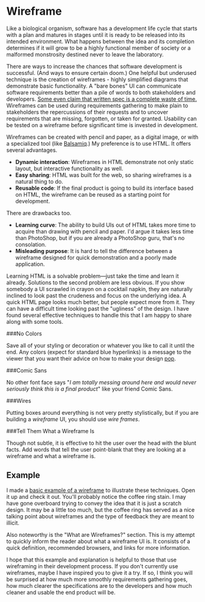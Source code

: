 Wireframe
=========

Like a biological organism, software has a development life cycle that starts with a plan and matures in stages until it is ready to be released into its intended environment. What happens between the idea and its completion determines if it will grow to be a highly functional member of society or a malformed monstrosity destined never to leave the laboratory.

There are ways to increase the chances that software development is successful. (And ways to ensure certain doom.) One helpful but underused technique is the creation of wireframes - highly simplified diagrams that demonstrate basic functionality. A "bare bones" UI can communicate software requirements better than a pile of words to both stakeholders and developers. [Some even claim that written spec is a complete waste of time.](https://gettingreal.37signals.com/ch11_Theres_Nothing_Functional_about_a_Functional_Spec.php) Wireframes can be used during requirements gathering to make plain to stakeholders the repercussions of their requests and to uncover requirements that are missing, forgotten, or taken for granted. Usability can be tested on a wireframe before significant time is invested in development. 

Wireframes can be created with pencil and paper, as a digital image, or with a specialized tool (like [Balsamiq](https://balsamiq.com/).) My preference is to use HTML. It offers several advantages.

* **Dynamic interaction**: Wireframes in HTML demonstrate not only static layout, but interactive functionality as well.
* **Easy sharing**: HTML was built for the web, so sharing wireframes is a natural thing to do.
* **Reusable code**: If the final product is going to build its interface based on HTML, the wireframe can be reused as a starting point for development.

There are drawbacks too.

* **Learning curve**: The ability to build UIs out of HTML takes more time to acquire than drawing with pencil and paper. I'd argue it takes less time than PhotoShop, but if you are already a PhotoShop guru, that's no consolation.
* **Misleading purpose**: It is hard to tell the difference between a wireframe designed for quick demonstration and a poorly made application.

Learning HTML is a solvable problem—just take the time and learn it already. Solutions to the second problem are less obvious. If you show somebody a UI scrawled in crayon on a cocktail napkin, they are naturally inclined to look past the crudeness and focus on the underlying idea. A quick HTML page looks much better, but people expect more from it. They can have a difficult time looking past the "ugliness" of the design. I have found several effective techniques to handle this that I am happy to share along with some tools.

###No Colors

Save all of your styling or decoration or whatever you like to call it until the end. Any colors (expect for standard blue hyperlinks) is a message to the viewer that you want their advice on how to make your design [pop](http://theoatmeal.com/comics/design_hell).

###Comic Sans

No other font face says "*I am totally messing around here and would never seriously think this is a final product*" like your friend Comic Sans.

###Wires

Putting boxes around everything is not very pretty stylistically, but if you are building a *wireframe* UI, you should use *wire frames*.

###Tell Them What a Wireframe Is

Though not subtle, it is effective to hit the user over the head with the blunt facts. Add words that tell the user point-blank that they are looking at a wireframe and what a wireframe is.

Example
-------

I made a [basic example of a wireframe](example) to illustrate these techniques. Open it up and check it out. You'll probably notice the coffee ring stain. I may have gone overboard trying to convey the idea that it is just a scratch design. It may be a little too much, but the coffee ring has served as a nice talking point about wireframes and the type of feedback they are meant to illicit.

Also noteworthy is the "What are Wireframes?" section. This is my attempt to quickly inform the reader about what a wireframe UI is. It consists of a quick definition, recommended browsers, and links for more information.

I hope that this example and explanation is helpful to those that use wireframing in their development process. If you don't currently use wireframes, maybe I have inspired you to give it a try. If so, I think you will be surprised at how much more smoothly requirements gathering goes, how much clearer the specifications are to the developers and how much cleaner and usable the end product will be.
